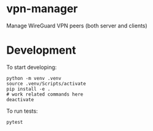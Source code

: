 # vpn-manager
Manage WireGuard VPN peers (both server and clients)

# Development
To start developing:
```
python -m venv .venv
source .venv/Scripts/activate
pip install -e .
# work related commands here
deactivate
```

To run tests:
```
pytest
```